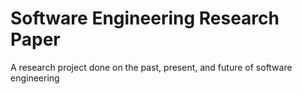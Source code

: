 # Software Engineering Research Paper

A research project done on the past, present, and future of software engineering
